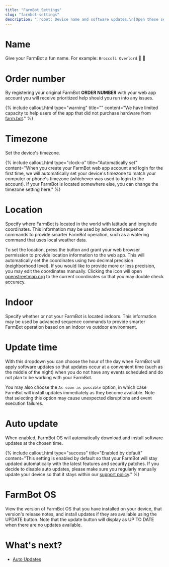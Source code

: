 ```yaml
---
title: "FarmBot Settings"
slug: "farmbot-settings"
description: ":robot: Device name and software updates.\n[Open these settings in the app](https://my.farm.bot/app/designer/settings?highlight=farmbot)"
---
```



# Name

Give your FarmBot a fun name. For example: `Broccoli Overlord` 🥦 🤖

# Order number

By registering your original FarmBot **ORDER NUMBER** with your web app account you will receive prioritized help should you run into any issues.

{%
include callout.html
type="warning"
title=""
content="We have limited capacity to help users of the app that did not purchase hardware from [farm.bot](https://farm.bot)."
%}

# Timezone

Set the device's timezone.

{%
include callout.html
type="clock-o"
title="Automatically set"
content="When you create your FarmBot web app account and login for the first time, we will automatically set your device's timezone to match your computer or phone's timezone (whichever was used to login to the account). If your FarmBot is located somewhere else, you can change the timezone setting here."
%}

# Location

Specify where FarmBot is located in the world with latitude and longitude coordinates. This information may be used by advanced sequence commands to provide smarter FarmBot operation, such as a watering command that uses local weather data.

To set the location, press the <span class="fb-button fb-blue"><i class='fa fa-crosshairs'></i></span> button and grant your web browser permission to provide location information to the web app. This will automatically set the coordinates using two decimal precision (neighborhood level). If you would like to provide more or less precision, you may edit the coordinates manually. Clicking the <i class='fa fa-map'></i> icon will open [openstreetmap.org](https://www.openstreetmap.org) to the current coordinates so that you may double check accuracy.

# Indoor

Specify whether or not your FarmBot is located indoors. This information may be used by advanced sequence commands to provide smarter FarmBot operation based on an indoor vs outdoor environment.

# Update time

With this dropdown you can choose the hour of the day when FarmBot will apply software updates so that updates occur at a convenient time (such as the middle of the night) when you do not have any events scheduled and do not plan to be working with your FarmBot.

You may also choose the `As soon as possible` option, in which case FarmBot will install updates immediately as they become available. Note that selecting this option may cause unexpected disruptions and event execution failures.

# Auto update

When enabled, FarmBot OS will automatically download and install software updates at the chosen time.

{%
include callout.html
type="success"
title="Enabled by default"
content="This setting is enabled by default so that your FarmBot will stay updated automatically with the latest features and security patches. If you decide to disable auto updates, please make sure you regularly manually update your device so that it stays within our [support policy](../../Extras/troubleshooting/support-policy.md)."
%}

# FarmBot OS

View the version of FarmBot OS that you have installed on your device, that version's release notes, and install updates if they are available using the <span class="fb-button fb-green">UPDATE</span> button. Note that the update button will display as <span class="fb-button fb-gray">UP TO DATE</span> when there are no updates available.

# What's next?

 * [Auto Updates](../../FarmBot-OS/farmbot-os/auto-updates.md)
